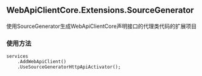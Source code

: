 ## WebApiClientCore.Extensions.SourceGenerator　　　　　　　　　　　　　　　　　
使用SourceGenerator生成WebApiClientCore声明接口的代理类代码的扩展项目

### 使用方法
```
services
    .AddWebApiClient()
    .UseSourceGeneratorHttpApiActivator();
```